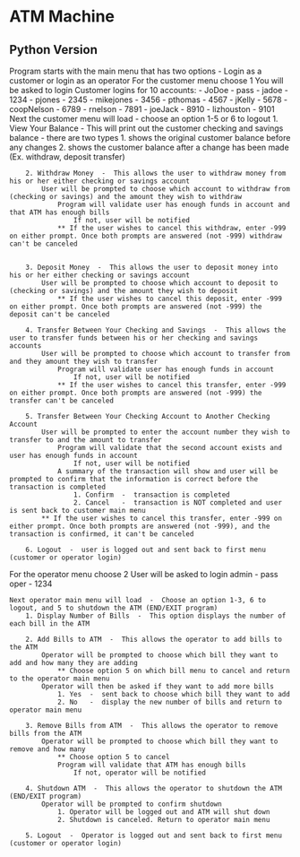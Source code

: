 # ATM Machine
## Python Version

Program starts with the main menu that has two options  -  Login as a customer or login as an operator
For the customer menu choose 1
    You will be asked to login
        Customer logins for 10 accounts:
            -  JoDoe  -  pass
            -  jadoe  -  1234
            -  pjones  -  2345
            -  mikejones  -  3456
            -  pthomas  -  4567
            -  jKelly  -  5678
            -  coopNelson  -  6789
            -  rnelson  -  7891
            -  joeJack  -  8910
            -  lizhouston  -  9101
    Next the customer menu will load  -  choose an option 1-5 or 6 to logout
        1. View Your Balance  -  This will print out the customer checking and savings balance
            -  there are two types
                1. shows the original customer balance before any changes
                2. shows the customer balance after a change has been made (Ex. withdraw, deposit transfer)

        2. Withdraw Money  -  This allows the user to withdraw money from his or her either checking or savings account
            User will be prompted to choose which account to withdraw from (checking or savings) and the amount they wish to withdraw
                Program will validate user has enough funds in account and that ATM has enough bills
                    If not, user will be notified
                ** If the user wishes to cancel this withdraw, enter -999 on either prompt. Once both prompts are answered (not -999) withdraw can't be canceled
                

        3. Deposit Money  -  This allows the user to deposit money into his or her either checking or savings account
            User will be prompted to choose which account to deposit to (checking or savings) and the amount they wish to deposit
                ** If the user wishes to cancel this deposit, enter -999 on either prompt. Once both prompts are answered (not -999) the deposit can't be canceled 

        4. Transfer Between Your Checking and Savings  -  This allows the user to transfer funds between his or her checking and savings accounts
            User will be prompted to choose which account to transfer from and they amount they wish to transfer
                Program will validate user has enough funds in account
                    If not, user will be notified
                ** If the user wishes to cancel this transfer, enter -999 on either prompt. Once both prompts are answered (not -999) the transfer can't be canceled
        
        5. Transfer Between Your Checking Account to Another Checking Account
            User will be prompted to enter the account number they wish to transfer to and the amount to transfer
                Program will validate that the second account exists and user has enough funds in account
                    If not, user will be notified
                A summary of the transaction will show and user will be prompted to confirm that the information is correct before the transaction is completed
                    1. Confirm  -  transaction is completed
                    2. Cancel   -  transaction is NOT completed and user is sent back to customer main menu
            ** If the user wishes to cancel this transfer, enter -999 on either prompt. Once both prompts are answered (not -999), and the transaction is confirmed, it can't be canceled

        6. Logout  -  user is logged out and sent back to first menu (customer or operator login)

        
        
For the operator menu choose 2
    User will be asked to login
        admin  -  pass
        oper   -  1234

    Next operator main menu will load  -  Choose an option 1-3, 6 to logout, and 5 to shutdown the ATM (END/EXIT program)
        1. Display Number of Bills  -  This option displays the number of each bill in the ATM

        2. Add Bills to ATM  -  This allows the operator to add bills to the ATM
            Operator will be prompted to choose which bill they want to add and how many they are adding
                ** Choose option 5 on which bill menu to cancel and return to the operator main menu
            Operator will then be asked if they want to add more bills
                1. Yes  -  sent back to choose which bill they want to add
                2. No   -  display the new number of bills and return to operator main menu
            
        3. Remove Bills from ATM  -  This allows the operator to remove bills from the ATM
            Operator will be prompted to choose which bill they want to remove and how many
                ** Choose option 5 to cancel
                Program will validate that ATM has enough bills
                    If not, operator will be notified

        4. Shutdown ATM  -  This allows the operator to shutdown the ATM (END/EXIT program)
            Operator will be prompted to confirm shutdown
                1. Operator will be logged out and ATM will shut down
                2. Shutdown is canceled. Return to operator main menu

        5. Logout  -  Operator is logged out and sent back to first menu (customer or operator login)

